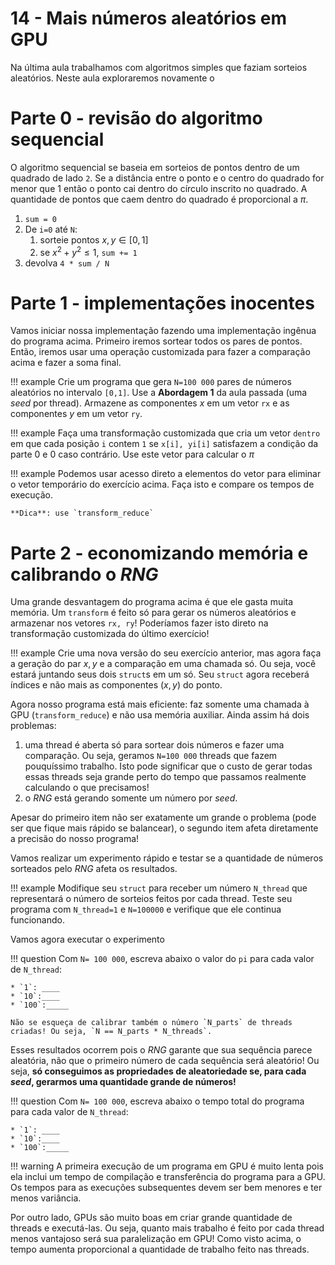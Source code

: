 # 14 - Mais números aleatórios em GPU

Na última aula trabalhamos com algoritmos simples que faziam sorteios aleatórios. Neste aula exploraremos novamente o 

# Parte 0 - revisão do algoritmo sequencial 

O algoritmo sequencial se baseia em sorteios de pontos dentro de um quadrado de lado `2`. Se a distância entre o ponto e o centro do quadrado for menor que 1 então o ponto cai dentro do círculo inscrito no quadrado. A quantidade de pontos que caem dentro do quadrado é proporcional a $\pi$. 

1. `sum = 0`
1. De `i=0` até `N`:
    1. sorteie pontos $x,y \in [0,1]$
    1. se $x^2 + y^2 \leq 1$, `sum += 1`
1. devolva `4 * sum / N`

# Parte 1 - implementações inocentes

Vamos iniciar nossa implementação fazendo uma implementação ingênua do programa acima. Primeiro iremos sortear todos os pares de pontos. Então, iremos usar uma operação customizada para fazer a comparação acima e fazer a soma final.

!!! example
    Crie um programa que gera `N=100 000` pares de números aleatórios no intervalo `[0,1]`. Use a **Abordagem 1** da aula passada (uma *seed* por thread). Armazene as componentes $x$ em um vetor `rx` e as componentes $y$ em um vetor `ry`.

!!! example
    Faça uma transformação customizada que cria um vetor `dentro` em que cada posição `i` contem `1` se `x[i], yi[i]` satisfazem a condição da parte 0 e 0 caso contrário. Use este vetor para calcular o $\pi$

!!! example 
    Podemos usar acesso direto a elementos do vetor para eliminar o vetor temporário do exercício acima.  Faça isto e compare os tempos de execução. 

    **Dica**: use `transform_reduce`

# Parte 2 - economizando memória e calibrando o *RNG*

Uma grande desvantagem do programa acima é que ele gasta muita memória. Um `transform` é feito só para gerar os números aleatórios e armazenar nos vetores `rx, ry`! Poderíamos fazer isto direto na transformação customizada do último exercício!

!!! example
    Crie uma nova versão do seu exercício anterior, mas agora faça a geração do par $x,y$ e a comparação em uma chamada só. Ou seja, você estará juntando seus dois `struct`s em um só. Seu `struct` agora receberá índices e não mais as componentes $(x, y)$ do ponto. 

Agora nosso programa está mais eficiente: faz somente uma chamada à GPU (`transform_reduce`) e não usa memória auxiliar. Ainda assim há dois problemas: 

1. uma thread é aberta só para sortear dois números e fazer uma comparação. Ou seja, geramos `N=100 000` threads que fazem pouquíssimo trabalho. Isto pode significar que o custo de gerar todas essas threads seja grande perto do tempo que passamos realmente calculando o que precisamos!
2. o *RNG* está gerando somente um número por *seed*.

Apesar do primeiro item não ser exatamente um grande o problema (pode ser que fique mais rápido se balancear), o segundo item afeta diretamente a precisão do nosso programa!

Vamos realizar um experimento rápido e testar se a quantidade de números sorteados pelo *RNG* afeta os resultados. 

!!! example
    Modifique seu `struct` para receber um número `N_thread` que representará o número de sorteios feitos por cada thread. Teste seu programa com `N_thread=1` e `N=100000` e verifique que ele continua funcionando. 

Vamos agora executar o experimento

!!! question 
    Com `N= 100 000`, escreva abaixo o valor do `pi` para cada valor de `N_thread`:

    * `1`: ____
    * `10`:____
    * `100`:_____

    Não se esqueça de calibrar também o número `N_parts` de threads criadas! Ou seja, `N == N_parts * N_threads`.

Esses resultados ocorrem pois o *RNG* garante que sua sequência parece aleatória, não que o primeiro número de cada sequência será aleatório! Ou seja, **só conseguimos as propriedades de aleatoriedade se, para cada *seed*, gerarmos uma quantidade grande de números!**

!!! question 
    Com `N= 100 000`, escreva abaixo o tempo total do programa para cada valor de `N_thread`:

    * `1`: ____
    * `10`:____
    * `100`:_____

!!! warning 
    A primeira execução de um programa em GPU é muito lenta pois ela inclui um tempo de compilação e transferência do programa para a GPU. Os tempos para as execuções subsequentes devem ser bem menores e ter menos variância.

Por outro lado, GPUs são muito boas em criar grande quantidade de threads e executá-las. Ou seja, quanto mais trabalho é feito por cada thread menos vantajoso será sua paralelização em GPU! Como visto acima, o tempo aumenta proporcional a quantidade de trabalho feito nas threads. 


